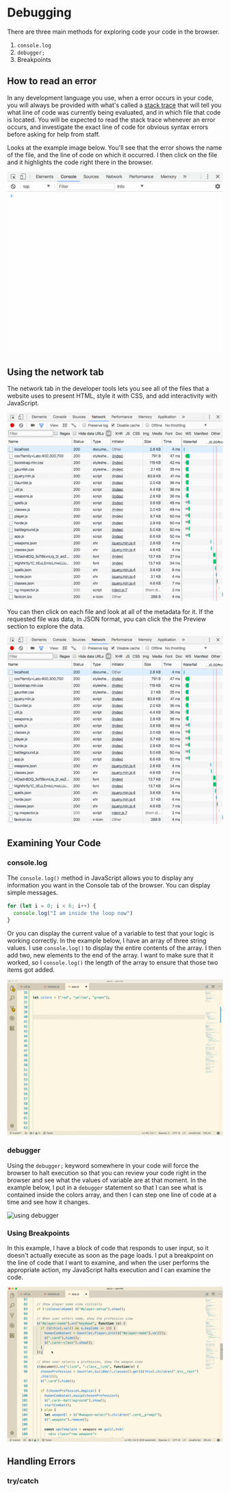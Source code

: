 # Debugging

There are three main methods for exploring code your code in the browser.

1. `console.log`
1. `debugger;`
1. Breakpoints

## How to read an error

In any development language you use, when a error occurs in your code, you will always be provided with what's called a [stack trace](https://en.wikipedia.org/wiki/Stack_trace) that will tell you what line of code was currently being evaluated, and in which file that code is located. You will be expected to read the stack trace whenever an error occurs, and investigate the exact line of code for obvious syntax errors before asking for help from staff.

Looks at the example image below. You'll see that the error shows the name of the file, and the line of code on which it occurred. I then click on the file and it highlights the code right there in the browser.

![debugging](./images/EI5yqRpHMa.gif)

## Using the network tab

The network tab in the developer tools lets you see all of the files that a website uses to present HTML, style it with CSS, and add interactivity with JavaScript.

![network tab](./images/V4gjom0YaS.gif)

You can then click on each file and look at all of the metadata for it. If the requested file was data, in JSON format, you can click the the Preview section to explore the data.

![response metadata](./images/A8LRi4fxHq.gif)

## Examining Your Code

### console.log

The `console.log()` method in JavaScript allows you to display any information you want in the Console tab of the browser. You can display simple messages.

```js
for (let i = 0; i < 6; i++) {
  console.log("I am inside the loop now")
}
```

Or you can display the current value of a variable to test that your logic is working correctly. In the example below, I have an array of three string values. I use `console.log()` to display the entire contents of the array. I then add two, new elements to the end of the array. I want to make sure that it worked, so I `console.log()` the length of the array to ensure that those two items got added.

![using console.log](./images/hVRYheNVUL.gif)

### debugger

Using the `debugger;` keyword somewhere in your code will force the browser to halt execution so that you can review your code right in the browser and see what the values of variable are at that moment. In the example below, I put in a `debugger` statement so that I can see what is contained inside the colors array, and then I can step one line of code at a time and see how it changes.

![using debugger](./images/sL7Z1090JD.gif)

### Using Breakpoints

In this example, I have a block of code that responds to user input, so it doesn't actually execute as soon as the page loads. I put a breakpoint on the line of code that I want to examine, and when the user performs the appropriate action, my JavaScript halts execution and I can examine the code.

![using breakpoints](./images/v8W1107o8K.gif)

## Handling Errors

### try/catch


